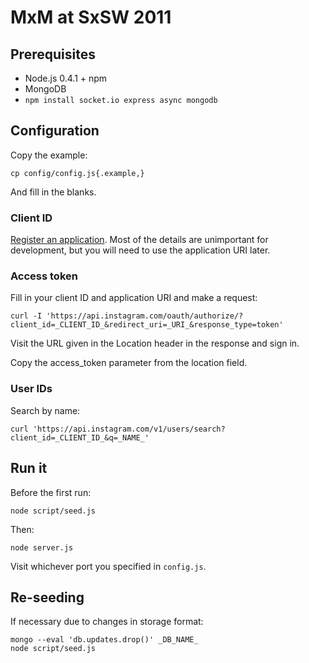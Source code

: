 # MxM at SxSW 2011

## Prerequisites

* Node.js 0.4.1 + npm
* MongoDB
* `npm install socket.io express async mongodb`

## Configuration

Copy the example:

    cp config/config.js{.example,}

And fill in the blanks.

### Client ID

[Register an application](http://instagr.am/developer/manage/). Most of the
details are unimportant for development, but you will need to use the
application URI later.

### Access token

Fill in your client ID and application URI and make a request:

    curl -I 'https://api.instagram.com/oauth/authorize/?client_id=_CLIENT_ID_&redirect_uri=_URI_&response_type=token'

Visit the URL given in the Location header in the response and sign in.

Copy the access_token parameter from the location field.

### User IDs

Search by name:

    curl 'https://api.instagram.com/v1/users/search?client_id=_CLIENT_ID_&q=_NAME_'

## Run it

Before the first run:

    node script/seed.js

Then:

    node server.js

Visit whichever port you specified in `config.js`.

## Re-seeding

If necessary due to changes in storage format:

    mongo --eval 'db.updates.drop()' _DB_NAME_
    node script/seed.js
